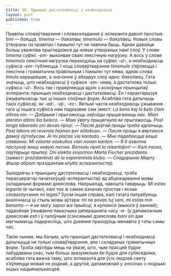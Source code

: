 ```yaml
---
title: 30. Прынцып дастатковасці і неабходнасці
layout: post
published: true
---
```



Правілы словаўтварэння і словаскладання ў эсперанта даволі простыя:
*timi* — *баяцца, timema* — *баязлівы, timemulo* — *баязлівец.* Новыя
словы ўтвораны па правілах і памылкі тут не павінна быць. Аднак
давайце больш уважліва прыгледзімся да новых утвораных намі
слоў. У слове *timema* суфікс *-em-* выконвае сваю лексічную
нагрузку. А вось у слове *timemulo* лексічная нагрузка
пераходзіць на суфікс *-ul-,* а неабходнасць суфікса *-em-*
губляецца. І хоць словаўтварэнне *timemulo* з’яўляецца і лексічна і
граматычна правільным і памылкі тут няма, аднак слова *timulo*
карацейшае, а значэнне ў абодвух слоў адно: *баязлівец.* Гэта
значыць, што неабходнасці ў суфіксе *-em-* няма, а дастаткова
толькі суфікса *-ul-*. Вось так і праяўляецца адзін з асноўных
прынцыпаў эсперанта: прынцып неабходнасці і дастатковасці. Ён і
характарызуе ўжывальнасць тых ці іншых слоўных форм. Асабліва
гэта датычыць такіх суфіксаў, як *-ad-, -aĵ-, -ec-.* Вельмі часта
неабходнасць ужывання таго ці іншага суфікса нам падказвае сам змест:
*La bono kaj la belo ĉiam altiras nin. — Дабрыня і прыгажосць
заўсёды прыцягваюць нас. Mian atenton altiris ŝia beleco*. —
*Маю ўвагу прыцягнула яе прыгажосць. Post longa laborado oni devas
ripozi*. — *Пасля доўгай працы трэба адпачыць. Post laboro mi revenas
hejmen per aŭtobuso*. — *Пасля працы я вяртаюся дамоў аўтобусам. Al mi
plaĉas via kantado*. — *Мне падабаецца ваша спяванне. Mi volonte
aŭskultus vian novan kanton. — Я б ахвотна паслухаў вашу новую песню.
Bonvolu ripeti la rekantaĵon!* — *Калі ласка, паўтарыце прыпеў. Oni
elektis sinjorinon Marta Fischer prezidanto* (замест: *prezidantino)
de la esperantista klubo*. — *Спадарыню Марту Фішэр абралі прэзідэнтам
клуба эсперантыстаў.*

Зыходзячы з прынцыпу дастатковасці і неабходнасці, трэба перасцерагчы
пачаткоўцаў-эсперантыстаў ад абцяжарвання мовы складанымі формамі
дзеяслова. Напрыклад, навошта гаварыць: *Mi estas leganta* (я
чытаю), калі тое ж самае азначае простае і яснае словазлучэнне
*mi legas?* Зусім іншая справа, калі гэтага патрабуюць акалічнасці ці
стыль мовы аўтара: *mi ne povas tuj veni, mi estas min bananta* — *я
не магу зараз жа прыйсці, я купаюся* (мыюся ў ваннай); падвойнае
ўжыванне паказчыка цяперашняга часу -*a*- (у дапаможным дзеяслове
*esti* і ў галоўным (сэнсавым) дзеяслове *bani sin* дае магчымасць
падкрэсліць, што дзеянне праходзіць менавіта ў гэты самы час.

Такім чынам, мы бачым, што прынцып дастатковасці і неабходнасці
датычыцца не толькі словаўтварэння, але і складаных граматычных
форм. Трэба заўсёды мець на ўвазе, што, чым прасцей будзе пабудаваны
сказ, тым больш зразумелым ён будзе для субяседніка; асабліва гэта
важна таму, што эсперанта для ўсіх людзей свету з’яўляецца мовай не
роднай, а другой, дапаможнай у зносінах з людзьмі іншых
нацыянальнасцей.
